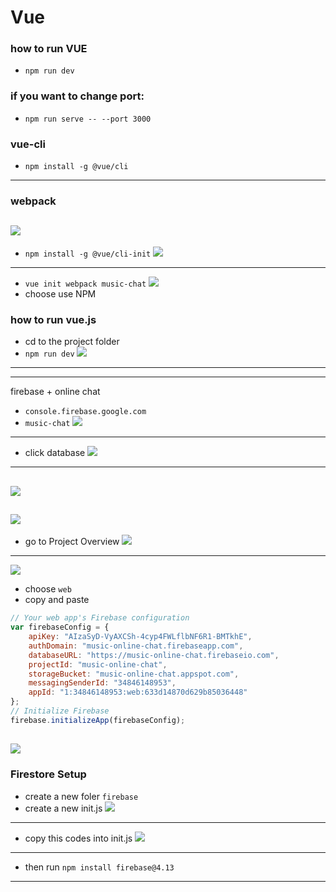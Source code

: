 # Vue
### how to run VUE
- `npm run dev`

### if you want to change port:
- `npm run serve -- --port 3000`


### vue-cli
- `npm install -g @vue/cli`
---

### webpack
![](img/2019-11-06-10-40-44.png)
---
- `npm install -g @vue/cli-init`
![](img/2019-11-06-10-41-26.png)
---
- `vue init webpack music-chat`
![](img/2019-11-06-10-44-39.png)
- choose use NPM


### how to run vue.js
- cd to the project folder
- `npm run dev`
![](img/2019-11-06-11-22-09.png)
---





---
firebase + online chat

- `console.firebase.google.com`
- `music-chat`
![](img/2019-11-06-09-30-37.png)
---
- click database
![](img/2019-11-06-09-34-59.png)
---
![](img/2019-11-06-09-39-48.png)
---
![](img/2019-11-06-10-03-22.png)
---
- go to Project Overview
![](img/2019-11-06-10-04-27.png)
---
![](img/2019-11-06-10-08-50.png)
- choose `web`
- copy and paste
```js
// Your web app's Firebase configuration
var firebaseConfig = {
    apiKey: "AIzaSyD-VyAXCSh-4cyp4FWLflbNF6R1-BMTkhE",
    authDomain: "music-online-chat.firebaseapp.com",
    databaseURL: "https://music-online-chat.firebaseio.com",
    projectId: "music-online-chat",
    storageBucket: "music-online-chat.appspot.com",
    messagingSenderId: "34846148953",
    appId: "1:34846148953:web:633d14870d629b85036448"
};
// Initialize Firebase
firebase.initializeApp(firebaseConfig);
```
![](img/2019-11-06-10-10-56.png)
---


### Firestore Setup
- create a new foler `firebase`
- create a new init.js
![](img/2019-11-06-10-50-16.png)
---
- copy this codes into init.js
![](img/2019-11-06-10-51-41.png)
---
- then run `npm install firebase@4.13`
---
